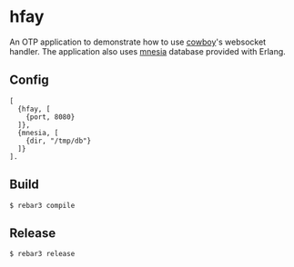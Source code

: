 hfay
=====

An OTP application to demonstrate how to use [cowboy](https://github.com/ninenines/cowboy)'s websocket handler.
The application also uses [mnesia](http://erlang.org/doc/man/mnesia.html) database provided with Erlang.

Config
------

```
[
  {hfay, [
    {port, 8080}
  ]},
  {mnesia, [
    {dir, "/tmp/db"}
  ]}
].
```

Build
-----

    $ rebar3 compile

Release
-------

    $ rebar3 release
